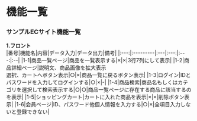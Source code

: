 # 機能一覧
### サンプルECサイト機能一覧
**1.フロント**<br>
|番号|機能名|内容|データ入力|データ出力|備考|
|:---:|:---------|:---|:---:|:---:|:--|
|1-1|商品一覧ページ|商品を一覧表示する|×|×|3行7列にして表示|
|1-2|商品詳細ページ|説明文、商品画像を拡大表示<br>選択、カートへボタン表示|○|×|商品一覧に戻るボタン表示|
|1-3|ログイン|IDとパスワードを入力してログインする|○|×|-|
|1-4|商品検索|商品名もしくはカテゴリを選択して検索表示する|○|○|商品一覧ページに存在する商品に該当するのを表示|
|1-5|ショッピングカート|カートに入れた商品を表示|×|×|削除ボタン表示|
|1-6|会員ページ|ID、パスワード他個人情報を入力する|○|×|全項目入力しないと登録できない|
